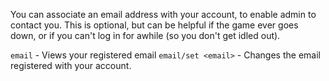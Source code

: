 You can associate an email address with your account, to enable admin to contact you.  This is optional, but can be helpful if the game ever goes down, or if you can't log in for awhile (so you don't get idled out).

`email` - Views your registered email
`email/set <email>` - Changes the email registered with your account.
